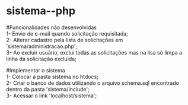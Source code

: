 # sistema--php

#Funcionalidades não desenvolvidas<br>
1- Envio de e-mail quando solicitação requisitada;<br>
2- Alterar cadastro pela lista de solicitações em 'sistema/administracao.php';<br>
3- Ao excluir usuário, exclui todas as solicitações mas na lisa só limpa a linha da solicitação excluida;<br>

#Implementar o sistema<br>
1- Colocar a pasta sistema no htdocs;</br>
2- Criar o banco de dados utilizando o arquivo schema.sql encontrado dentro da pasta 'sistema/include';</br>
3- Acessar o link 'localhost/sistema';</br>
